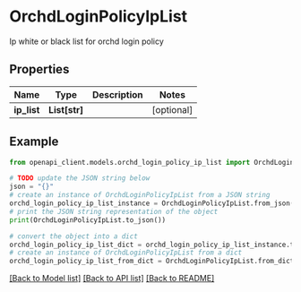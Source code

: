 # OrchdLoginPolicyIpList

Ip white or black list for orchd login policy

## Properties

Name | Type | Description | Notes
------------ | ------------- | ------------- | -------------
**ip_list** | **List[str]** |  | [optional] 

## Example

```python
from openapi_client.models.orchd_login_policy_ip_list import OrchdLoginPolicyIpList

# TODO update the JSON string below
json = "{}"
# create an instance of OrchdLoginPolicyIpList from a JSON string
orchd_login_policy_ip_list_instance = OrchdLoginPolicyIpList.from_json(json)
# print the JSON string representation of the object
print(OrchdLoginPolicyIpList.to_json())

# convert the object into a dict
orchd_login_policy_ip_list_dict = orchd_login_policy_ip_list_instance.to_dict()
# create an instance of OrchdLoginPolicyIpList from a dict
orchd_login_policy_ip_list_from_dict = OrchdLoginPolicyIpList.from_dict(orchd_login_policy_ip_list_dict)
```
[[Back to Model list]](../README.md#documentation-for-models) [[Back to API list]](../README.md#documentation-for-api-endpoints) [[Back to README]](../README.md)



